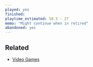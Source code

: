 ```yaml
---
played: yes
finished:
playtime_estimated: 10.5 - 27
memo: "Might continue when in retired"
abandoned: yes 
---
```


## Related
- [Video Games](notes/Video%20Games.md)